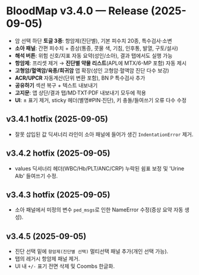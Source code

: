 # BloodMap v3.4.0 — Release (2025-09-05)
- 암 선택 하단 **토글 3종**: 항암제(진단별), 기본 피수치 20종, 특수검사·소변
- **소아 패널**: 간편 피수치 + 증상(통증, 콧물 색, 기침, 인후통, 발열, 구토/설사)
- **해석 버튼**: 위험 신호/지표 자동 요약(성인/소아), 결과 탭에서도 실행 가능
- **항암제**: 프리셋 제거 → **진단별 약물 리스트**(APL에 MTX/6-MP 포함) 자동 제시
- **고형암/혈액암/육종/희귀암** 맵 확장(성인 고형암·혈액암 진단 다수 보강)
- **ACR/UPCR** 자동계산(단위 변환 포함), BN P 특수검사 추가
- **공유하기** 섹션 복구 + 텍스트 내보내기
- **고지문**: 앱 상단/결과 탭/MD·TXT·PDF 내보내기 모두에 적용
- **UI**: ± 표기 제거, sticky 헤더(별명#PIN·진단), 키 충돌/들여쓰기 오류 다수 수정

## v3.4.1 hotfix (2025-09-05)
- 잘못 삽입된 값 딕셔너리 라인이 소아 패널에 들어가 생긴 `IndentationError` 제거.

## v3.4.2 hotfix (2025-09-05)
- values 딕셔너리 헤더(WBC/Hb/PLT/ANC/CRP) 누락된 쉼표 보정 및 'Urine Alb' 들여쓰기 수정.

## v3.4.3 hotfix (2025-09-05)
- 소아 패널에서 미정의 변수 `ped_msgs`로 인한 NameError 수정(증상 요약 자동 생성).

## v3.4.5 (2025-09-05)
- 진단 선택 밑에 `항암제(진단별 선택)` 멀티선택 패널 추가(개인 선택 가능).
- 탭의 레거시 항암제 패널 제거.
- UI 내 `+/-` 표기 전면 삭제 및 Coombs 한글화.
